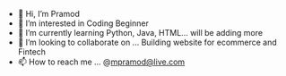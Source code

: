 - 👋 Hi, I’m Pramod
- 👀 I’m interested in Coding Beginner 
- 🌱 I’m currently learning Python, Java, HTML... will be adding more
- 💞️ I’m looking to collaborate on ... Building website for ecommerce and Fintech
- 📫 How to reach me ... @mpramod@live.com

<!---
mrappipramod/mrappipramod is a ✨ special ✨ repository because its `README.md` (this file) appears on your GitHub profile.
You can click the Preview link to take a look at your changes.
--->
